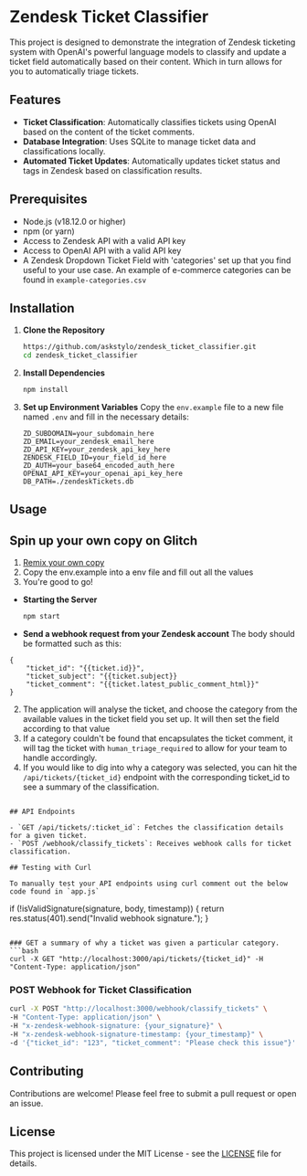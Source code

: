 
# Zendesk Ticket Classifier

This project is designed to demonstrate the integration of Zendesk ticketing system with OpenAI's powerful language models to classify and update a ticket field automatically based on their content. Which in turn allows for you to automatically triage tickets.

## Features

- **Ticket Classification**: Automatically classifies tickets using OpenAI based on the content of the ticket comments.
- **Database Integration**: Uses SQLite to manage ticket data and classifications locally.
- **Automated Ticket Updates**: Automatically updates ticket status and tags in Zendesk based on classification results.

## Prerequisites

- Node.js (v18.12.0 or higher)
- npm (or yarn)
- Access to Zendesk API with a valid API key
- Access to OpenAI API with a valid API key
- A Zendesk Dropdown Ticket Field with 'categories' set up that you find useful to your use case. An example of e-commerce categories can be found in `example-categories.csv`

## Installation

1. **Clone the Repository**
   ```bash
   https://github.com/askstylo/zendesk_ticket_classifier.git
   cd zendesk_ticket_classifier
   ```

2. **Install Dependencies**
   ```bash
   npm install
   ```

3. **Set up Environment Variables**
   Copy the `env.example` file to a new file named `.env` and fill in the necessary details:
   ```plaintext
   ZD_SUBDOMAIN=your_subdomain_here
   ZD_EMAIL=your_zendesk_email_here
   ZD_API_KEY=your_zendesk_api_key_here
   ZENDESK_FIELD_ID=your_field_id_here
   ZD_AUTH=your_base64_encoded_auth_here
   OPENAI_API_KEY=your_openai_api_key_here
   DB_PATH=./zendeskTickets.db
   ```

## Usage

## Spin up your own copy on Glitch
1. [Remix your own copy](https://glitch.com/edit/#!/remix/silver-pointed-delivery)
2. Copy the env.example into a env file and fill out all the values
3. You're good to go!


- **Starting the Server**
  ```bash
  npm start
  ```

- **Send a webhook request from your Zendesk account** 
The body should be formatted such as this:

```
{
    "ticket_id": "{{ticket.id}}",
    "ticket_subject": "{{ticket.subject}}
    "ticket_comment": "{{ticket.latest_public_comment_html}}"
}

```

2. The application will analyse the ticket, and choose the category from the available values in the ticket field you set up. It will then set the field according to that value
3. If a category couldn't be found that encapsulates the ticket comment, it will tag the ticket with `human_triage_required` to allow for your team to handle accordingly.
4. If you would like to dig into why a category was selected, you can hit the `/api/tickets/{ticket_id}` endpoint with the corresponding ticket_id to see a summary of the classification.

  ```

## API Endpoints

- `GET /api/tickets/:ticket_id`: Fetches the classification details for a given ticket.
- `POST /webhook/classify_tickets`: Receives webhook calls for ticket classification.

## Testing with Curl

To manually test your API endpoints using curl comment out the below code found in `app.js`

```
  if (!isValidSignature(signature, body, timestamp)) {
    return res.status(401).send("Invalid webhook signature.");
  }
```

### GET a summary of why a ticket was given a particular category.
```bash
curl -X GET "http://localhost:3000/api/tickets/{ticket_id}" -H "Content-Type: application/json"
```

### POST Webhook for Ticket Classification
```bash
curl -X POST "http://localhost:3000/webhook/classify_tickets" \
-H "Content-Type: application/json" \
-H "x-zendesk-webhook-signature: {your_signature}" \
-H "x-zendesk-webhook-signature-timestamp: {your_timestamp}" \
-d '{"ticket_id": "123", "ticket_comment": "Please check this issue"}'
```

## Contributing

Contributions are welcome! Please feel free to submit a pull request or open an issue.

## License

This project is licensed under the MIT License - see the [LICENSE](LICENSE) file for details.
